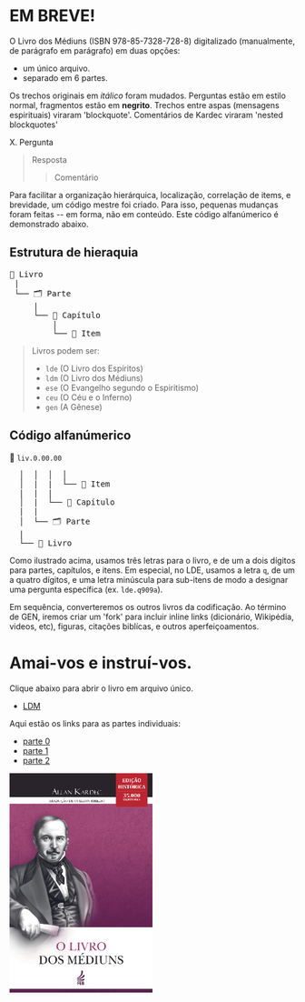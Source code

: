 # EM BREVE!

O Livro dos Médiuns (ISBN 978-85-7328-728-8) digitalizado (manualmente, de parágrafo em parágrafo) em duas opções:

- um único arquivo.
- separado em 6 partes.

Os trechos originais em *itálico* foram mudados. Perguntas estão em estilo normal, fragmentos estão em **negrito**. Trechos entre aspas (mensagens espirituais) viraram 'blockquote'. Comentários de Kardec viraram 'nested blockquotes'

X. Pergunta
> Resposta
> > Comentário

Para facilitar a organização hierárquica, localização, correlação de items, e brevidade, um código mestre foi criado. Para isso, pequenas mudanças foram feitas -- em forma, não em conteúdo. Este código alfanúmerico é demonstrado abaixo.

## Estrutura de hieraquia

<pre>
📔 Livro
 |
 └── 🗂️ Parte
     |
     └── 📑 Capítulo
         |
         └── 📄 Item
</pre>

> Livros podem ser:
> - `lde` (O Livro dos Espíritos)
> - `ldm` (O Livro dos Médiuns)
> - `ese` (O Evangelho segundo o Espiritismo)
> - `ceu` (O Céu e o Inferno)
> - `gen` (A Gênese)

## Código alfanúmerico

📄 `liv.0.00.00`
<pre>
  │  │  │  │
  │  |  |  └── 📄 Item
  |  |  |
  │  |  └── 📑 Capítulo
  |  |
  │  └── 🗂️ Parte
  |
  └── 📔 Livro
</pre>

Como ilustrado acima, usamos três letras para o livro, e de um a dois dígitos para partes, capítulos, e itens. Em especial, no LDE, usamos a letra `q`, de um a quatro dígitos, e uma letra minúscula para sub-itens de modo a designar uma pergunta específica (ex. `lde.q909a`).

Em sequência, converteremos os outros livros da codificação. Ao término de GEN, iremos criar um 'fork' para incluir inline links (dicionário, Wikipédia, videos, etc), figuras, citações biblícas, e outros aperfeiçoamentos.

# Amai-vos e instruí-vos.

Clique abaixo para abrir o livro em arquivo único.

- [LDM](./ldm-single-file.md)

 Aqui estão os links para as partes individuais:

- [parte 0](./partes/ldm.0.md)
- [parte 1](./partes/ldm.1.md)
- [parte 2](./partes/ldm.2.md)

<img src="./ldm-capa.jpg" alt="capa de O Livro dos Médiuns" style="max-width: 50%">

